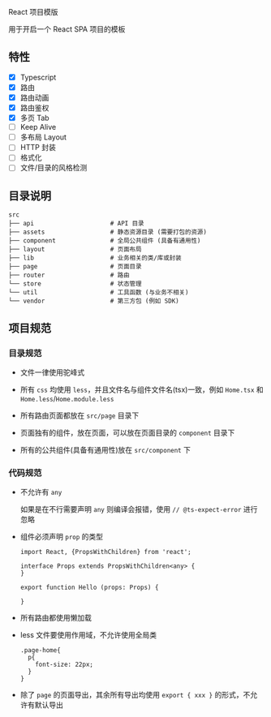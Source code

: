 React 项目模版

用于开启一个 React SPA 项目的模板

## 特性

- [x] Typescript
- [x] 路由
- [x] 路由动画
- [x] 路由鉴权
- [x] 多页 Tab
- [ ] Keep Alive
- [ ] 多布局 Layout
- [ ] HTTP 封装
- [ ] 格式化
- [ ] 文件/目录的风格检测

## 目录说明

```
src
├── api                     # API 目录
├── assets                  # 静态资源目录 (需要打包的资源)
├── component               # 全局公共组件 (具备有通用性)
├── layout                  # 页面布局
├── lib                     # 业务相关的类/库或封装
├── page                    # 页面目录
├── router                  # 路由
└── store                   # 状态管理
└── util                    # 工具函数 (与业务不相关)
└── vendor                  # 第三方包 (例如 SDK)
```

## 项目规范

### 目录规范

- 文件一律使用驼峰式

- 所有 `css` 均使用 `less`，并且文件名与组件文件名(tsx)一致，例如 `Home.tsx` 和 `Home.less`/`Home.module.less`

- 所有路由页面都放在 `src/page` 目录下

- 页面独有的组件，放在页面，可以放在页面目录的 `component` 目录下

- 所有的公共组件(具备有通用性)放在 `src/component` 下

### 代码规范

- 不允许有 `any`

    如果是在不行需要声明 `any` 则编译会报错，使用 `// @ts-expect-error` 进行忽略

- 组件必须声明 `prop` 的类型

    ```tsx
    import React, {PropsWithChildren} from 'react';
    
    interface Props extends PropsWithChildren<any> {
    }
    
    export function Hello (props: Props) {
    
    }
    ```

- 所有路由都使用懒加载

- less 文件要使用作用域，不允许使用全局类

    ```less
    .page-home{
      p{
        font-size: 22px;  
      }
    }
    ```

- 除了 `page` 的页面导出，其余所有导出均使用 `export { xxx }` 的形式，不允许有默认导出
